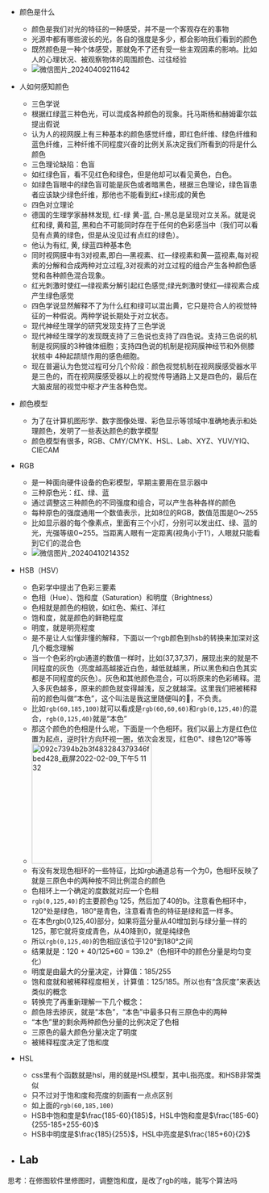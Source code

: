 - 颜色是什么
  - 颜色是我们对光的特征的一种感受，并不是一个客观存在的事物
  - 光源中都有哪些波长的光，各自的强度是多少，都会影响我们看到的颜色
  - 既然颜色是一种个体感受，那就免不了还有受一些主观因素的影响。比如人的心理状况、被观察物体的周围颜色、过往经验
  - ![微信图片_20240409211642](https://github.com/zhaoyan11/template-for-eslint/assets/27720345/9ac65f2f-2bbb-4e13-89f4-f8adfc21c522)

    
- 人如何感知颜色
  - 三色学说
  - 根据红绿蓝三种色光，可以混成各种颜色的现象。托马斯杨和赫姆霍尔兹提出假说
  - 认为人的视网膜上有三种基本的颜色感觉纤维，即红色纤维、绿色纤维和蓝色纤维，三种纤维不同程度兴奋的比例关系决定我们所看到的将是什么颜色
  - 三色理论缺陷：色盲
  - 如红绿色盲，看不见红色和绿色，但是他却可以看见黄色，白色。
  - 如绿色盲眼中的绿色盲可能是灰色或者暗黑色，根据三色理论，绿色盲患者应该缺少绿色纤维，那他也不能看到红+绿形成的黄色
  - 四色对立理论
  - 德国的生理学家赫林发现, 红-绿 黄-蓝, 白-黑总是呈现对立关系。就是说红和绿, 黄和蓝, 黑和白不可能同时存在于任何的色彩感当中（我们可以看见有点黄的绿色，但是从没见过有点红的绿色）。
  - 他认为有红, 黄, 绿蓝四种基本色
  - 同时视网膜中有3对视素,即白—黑视素、红—绿视素和黄—蓝视素,每对视素的分解和合成两种对立过程,3对视素的对立过程的组合产生各种颜色感觉和各种颜色混合现象。
  - 红光刺激时使红—绿视素分解引起红色感觉;绿光刺激时使红—绿视素合成产生绿色感觉
  - 四色学说显然解释不了为什么红和绿可以混出黄，它只是符合人的视觉特征的一种假说。两种学说长期处于对立状态。
  - 现代神经生理学的研究发现支持了三色学说
  - 现代神经生理学的发现既支持了三色说也支持了四色说。支持三色说的机制是视网膜的3种锥体细胞；支持四色说的机制是视网膜神经节和外侧膝状核中 4种起颉颃作用的感色细胞。
  - 现在普遍认为色觉过程可分几个阶段：颜色视觉机制在视网膜感受器水平是三色的，而在视网膜感受器以上的视觉传导通路上又是四色的，最后在大脑皮层的视觉中枢才产生各种色觉。



- 颜色模型
  - 为了在计算机图形学、数字图像处理、彩色显示等领域中准确地表示和处理颜色，发明了一些表达颜色的数学模型
  - 颜色模型有很多，RGB、CMY/CMYK、HSL、Lab、XYZ、YUV/YIQ、CIECAM

 
- RGB
  - 是一种面向硬件设备的色彩模型，早期主要用在显示器中 
  - 三种原色光：红、绿、蓝
  - 通过调整这三种颜色的不同强度和组合，可以产生各种各样的颜色
  - 每种原色的强度通用一个数值表示，比如8位的RGB，数值范围是0～255
  - 比如显示器的每个像素点，里面有三个小灯，分别可以发出红、绿、蓝的光，光强等级0~255。当距离人眼有一定距离(视角小于1′)，人眼就只能看到它们的混合色
  - ![微信图片_20240410214352](https://github.com/zhaoyan11/template-for-eslint/assets/27720345/95109e54-77d6-4eae-8203-f23cfa4e0ff6)

- HSB（HSV）
  - 色彩学中提出了色彩三要素
  - 色相（Hue）、饱和度（Saturation）和明度（Brightness）
  - 色相就是颜色的相貌，如红色、紫红、洋红
  - 饱和度，就是颜色的鲜艳程度
  - 明度，就是明亮程度
  - 是不是让人似懂非懂的解释，下面以一个rgb颜色到hsb的转换来加深对这几个概念理解
  - 当一个色彩的rgb通道的数值一样时，比如(37,37,37)，展现出来的就是不同程度的灰色（亮度越高越接近白色，越低就越黑，所以黑色和白色其实都是不同程度的灰色）。灰色和其他颜色混合，可以将原来的色彩稀释。混入多灰色越多，原来的颜色就变得越浅，反之就越深。这里我们把被稀释前的颜色叫做“本色”，这个叫法是我这里随便叫的🫤，不负责。
  - 比如`rgb(60,185,100)`就可以看成是`rgb(60,60,60)`和`rgb(0,125,40)`的混合，`rgb(0,125,40)`就是“本色”
  - 那这个颜色的色相是什么呢，下面是一个色相环。我们以最上方是红色位置为起点，逆时针方向环视一圈，依次会发现，红色0°、绿色120°等等
  - <img width="238" alt="092c7394b2b3f483284379346fbed428_截屏2022-02-09_下午5 11 32" src="https://github.com/zhaoyan11/template-for-eslint/assets/27720345/9f3c1386-4e70-4794-ad7d-698966d4a487">
  - 有没有发现色相环的一些特征，比如rgb通道总有一个为0，色相环反映了就是三原色中的两种按不同比例混合的颜色
  - 色相环上一个确定的度数就对应一个色相
  - `rgb(0,125,40)`的主要颜色g 125，然后加了40的b。注意看色相环中，120°处是绿色，180°是青色，注意看青色的特征是绿和蓝一样多。
  - 在本色rgb(0,125,40)部分，如果将蓝分量从40增加到与绿分量一样的125，那它就将变成青色，从40降到0，就是纯绿色
  - 所以`rgb(0,125,40)`的色相应该位于120°到180°之间
  - 结果就是：120 + 40/125*60 = 139.2°（色相环中的颜色分量是均匀变化）
  - 明度是由最大的分量决定，计算值：185/255
  - 饱和度就和被稀释程度相关，计算值：125/185。所以也有“含灰度”来表达类似的概念
  - 转换完了再重新理解一下几个概念：
  - 颜色除去掺灰，就是“本色”，“本色”中最多只有三原色中的两种
  - “本色”里的剩余两种颜色分量的比例决定了色相
  - 三原色的最大颜色分量决定了明度
  - 被稀释程度决定了饱和度

- HSL
  - css里有个函数就是hsl，用的就是HSL模型，其中L指亮度。和HSB非常类似
  - 只不过对于饱和度和亮度的刻画有一点点区别
  - 如上面的`rgb(60,185,100)`
  - HSB中饱和度是$\frac{185-60}{185}$，HSL中饱和度是$\frac{185-60}{255-185+255-60}$
  - HSB中明度是$\frac{185}{255}$，HSL中亮度是$\frac{185+60}{2}$
 
- Lab
  - 

思考：在修图软件里修图时，调整饱和度，是改了rgb的啥，能写个算法吗
